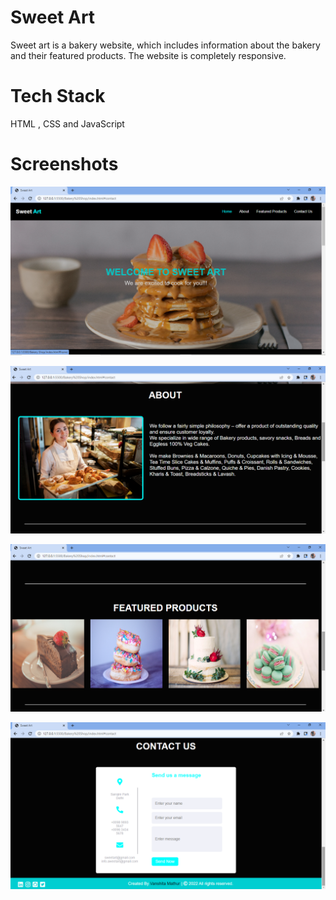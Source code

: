 # Sweet Art
Sweet art is a bakery website, which includes information about the bakery and their featured products. The website is completely responsive.
# Tech Stack
HTML , CSS and JavaScript
# Screenshots
![screenshot](./Images/Screenshot-1.png)

![screenshot](./Images/Screenshot-2.png)

![screenshot](./Images/Screenshot-3.png)

![screenshot](./Images/Screenshot-4.png)

